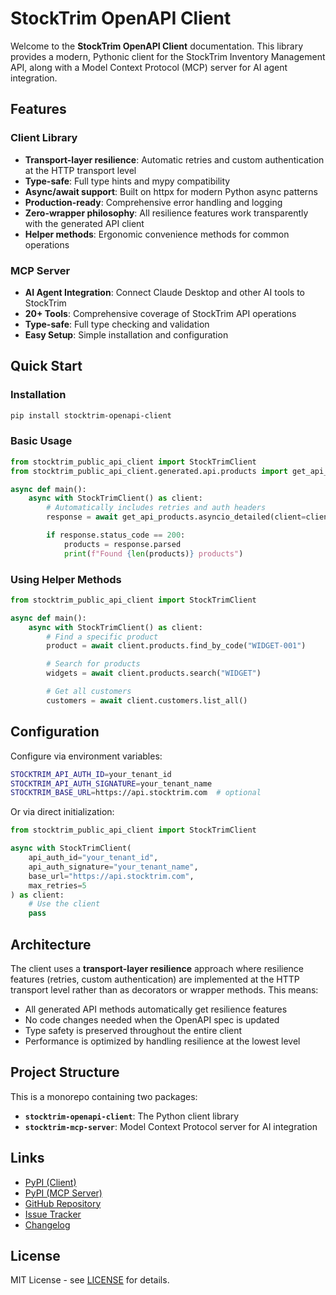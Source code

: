 # StockTrim OpenAPI Client

Welcome to the **StockTrim OpenAPI Client** documentation. This library provides a modern, Pythonic client for the StockTrim Inventory Management API, along with a Model Context Protocol (MCP) server for AI agent integration.

## Features

### Client Library

- **Transport-layer resilience**: Automatic retries and custom authentication at the HTTP transport level
- **Type-safe**: Full type hints and mypy compatibility
- **Async/await support**: Built on httpx for modern Python async patterns
- **Production-ready**: Comprehensive error handling and logging
- **Zero-wrapper philosophy**: All resilience features work transparently with the generated API client
- **Helper methods**: Ergonomic convenience methods for common operations

### MCP Server

- **AI Agent Integration**: Connect Claude Desktop and other AI tools to StockTrim
- **20+ Tools**: Comprehensive coverage of StockTrim API operations
- **Type-safe**: Full type checking and validation
- **Easy Setup**: Simple installation and configuration

## Quick Start

### Installation

```bash
pip install stocktrim-openapi-client
```

### Basic Usage

```python
from stocktrim_public_api_client import StockTrimClient
from stocktrim_public_api_client.generated.api.products import get_api_products

async def main():
    async with StockTrimClient() as client:
        # Automatically includes retries and auth headers
        response = await get_api_products.asyncio_detailed(client=client)

        if response.status_code == 200:
            products = response.parsed
            print(f"Found {len(products)} products")
```

### Using Helper Methods

```python
from stocktrim_public_api_client import StockTrimClient

async def main():
    async with StockTrimClient() as client:
        # Find a specific product
        product = await client.products.find_by_code("WIDGET-001")

        # Search for products
        widgets = await client.products.search("WIDGET")

        # Get all customers
        customers = await client.customers.list_all()
```

## Configuration

Configure via environment variables:

```bash
STOCKTRIM_API_AUTH_ID=your_tenant_id
STOCKTRIM_API_AUTH_SIGNATURE=your_tenant_name
STOCKTRIM_BASE_URL=https://api.stocktrim.com  # optional
```

Or via direct initialization:

```python
from stocktrim_public_api_client import StockTrimClient

async with StockTrimClient(
    api_auth_id="your_tenant_id",
    api_auth_signature="your_tenant_name",
    base_url="https://api.stocktrim.com",
    max_retries=5
) as client:
    # Use the client
    pass
```

## Architecture

The client uses a **transport-layer resilience** approach where resilience features (retries, custom authentication) are implemented at the HTTP transport level rather than as decorators or wrapper methods. This means:

- All generated API methods automatically get resilience features
- No code changes needed when the OpenAPI spec is updated
- Type safety is preserved throughout the entire client
- Performance is optimized by handling resilience at the lowest level

## Project Structure

This is a monorepo containing two packages:

- **`stocktrim-openapi-client`**: The Python client library
- **`stocktrim-mcp-server`**: Model Context Protocol server for AI integration

## Links

- [PyPI (Client)](https://pypi.org/project/stocktrim-openapi-client/)
- [PyPI (MCP Server)](https://pypi.org/project/stocktrim-mcp-server/)
- [GitHub Repository](https://github.com/dougborg/stocktrim-openapi-client)
- [Issue Tracker](https://github.com/dougborg/stocktrim-openapi-client/issues)
- [Changelog](https://github.com/dougborg/stocktrim-openapi-client/blob/main/docs/CHANGELOG.md)

## License

MIT License - see [LICENSE](https://github.com/dougborg/stocktrim-openapi-client/blob/main/LICENSE) for details.
